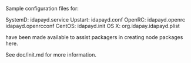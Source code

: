 Sample configuration files for:

SystemD: idapayd.service
Upstart: idapayd.conf
OpenRC:  idapayd.openrc
         idapayd.openrcconf
CentOS:  idapayd.init
OS X:    org.idapay.idapayd.plist

have been made available to assist packagers in creating node packages here.

See doc/init.md for more information.

